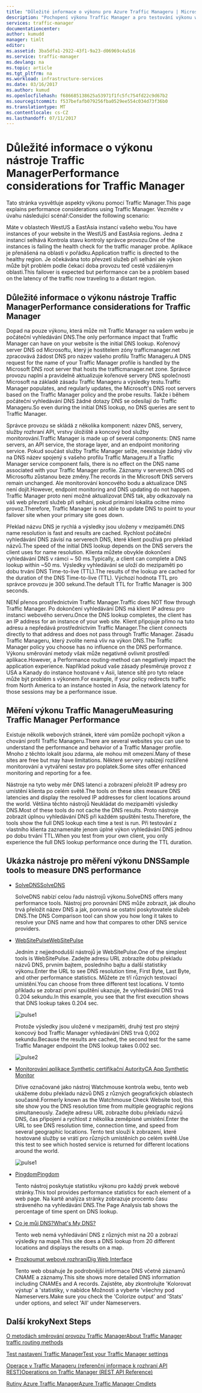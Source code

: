 ```yaml
---
title: "Důležité informace o výkonu pro Azure Traffic Manageru | Microsoft Docs"
description: "Pochopení výkonu Traffic Manager a pro testování výkonu webu při použití Správce provozu"
services: traffic-manager
documentationcenter: 
author: kumudd
manager: timlt
editor: 
ms.assetid: 3ba5dfa1-2922-43f1-9a23-d06969c4a516
ms.service: traffic-manager
ms.devlang: na
ms.topic: article
ms.tgt_pltfrm: na
ms.workload: infrastructure-services
ms.date: 03/16/2017
ms.author: kumud
ms.openlocfilehash: f686685138625a53971f1fc5fc754fd22c9d67b2
ms.sourcegitcommit: f537befafb079256fba0529ee554c034d73f36b0
ms.translationtype: MT
ms.contentlocale: cs-CZ
ms.lasthandoff: 07/11/2017
---
```

# <a name="performance-considerations-for-traffic-manager"></a><span data-ttu-id="02374-103">Důležité informace o výkonu nástroje Traffic Manager</span><span class="sxs-lookup"><span data-stu-id="02374-103">Performance considerations for Traffic Manager</span></span>

<span data-ttu-id="02374-104">Tato stránka vysvětluje aspekty výkonu pomocí Traffic Manager.</span><span class="sxs-lookup"><span data-stu-id="02374-104">This page explains performance considerations using Traffic Manager.</span></span> <span data-ttu-id="02374-105">Vezměte v úvahu následující scénář:</span><span class="sxs-lookup"><span data-stu-id="02374-105">Consider the following scenario:</span></span>

<span data-ttu-id="02374-106">Máte v oblastech WestUS a EastAsia instancí vašeho webu.</span><span class="sxs-lookup"><span data-stu-id="02374-106">You have instances of your website in the WestUS and EastAsia regions.</span></span> <span data-ttu-id="02374-107">Jedna z instancí selhává Kontrola stavu kontroly správce provozu.</span><span class="sxs-lookup"><span data-stu-id="02374-107">One of the instances is failing the health check for the traffic manager probe.</span></span> <span data-ttu-id="02374-108">Aplikace je přenášená na oblasti v pořádku.</span><span class="sxs-lookup"><span data-stu-id="02374-108">Application traffic is directed to the healthy region.</span></span> <span data-ttu-id="02374-109">Je očekávána toto převzetí služeb při selhání ale výkon může být problém podle čekací doba provozu teď cestě vzdáleným oblasti.</span><span class="sxs-lookup"><span data-stu-id="02374-109">This failover is expected but performance can be a problem based on the latency of the traffic now traveling to a distant region.</span></span>

## <a name="performance-considerations-for-traffic-manager"></a><span data-ttu-id="02374-110">Důležité informace o výkonu nástroje Traffic Manager</span><span class="sxs-lookup"><span data-stu-id="02374-110">Performance considerations for Traffic Manager</span></span>

<span data-ttu-id="02374-111">Dopad na pouze výkonu, která může mít Traffic Manager na vašem webu je počáteční vyhledávání DNS.</span><span class="sxs-lookup"><span data-stu-id="02374-111">The only performance impact that Traffic Manager can have on your website is the initial DNS lookup.</span></span> <span data-ttu-id="02374-112">Kořenový server DNS od Microsoftu, který je hostitelem zóny trafficmanager.net zpracovává žádost DNS pro název vašeho profilu Traffic Manageru.</span><span class="sxs-lookup"><span data-stu-id="02374-112">A DNS request for the name of your Traffic Manager profile is handled by the Microsoft DNS root server that hosts the trafficmanager.net zone.</span></span> <span data-ttu-id="02374-113">Správce provozu naplní a pravidelně aktualizuje kořenové servery DNS společnosti Microsoft na základě zásadu Traffic Manageru a výsledky testu.</span><span class="sxs-lookup"><span data-stu-id="02374-113">Traffic Manager populates, and regularly updates, the Microsoft's DNS root servers based on the Traffic Manager policy and the probe results.</span></span> <span data-ttu-id="02374-114">Takže i během počáteční vyhledávání DNS žádné dotazy DNS se odesílají do Traffic Manageru.</span><span class="sxs-lookup"><span data-stu-id="02374-114">So even during the initial DNS lookup, no DNS queries are sent to Traffic Manager.</span></span>

<span data-ttu-id="02374-115">Správce provozu se skládá z několika komponent: název DNS, servery, služby rozhraní API, vrstvy úložiště a koncový bod služby monitorování.</span><span class="sxs-lookup"><span data-stu-id="02374-115">Traffic Manager is made up of several components: DNS name servers, an API service, the storage layer, and an endpoint monitoring service.</span></span> <span data-ttu-id="02374-116">Pokud součást služby Traffic Manager selže, neexistuje žádný vliv na DNS název spojený s vašeho profilu Traffic Manageru.</span><span class="sxs-lookup"><span data-stu-id="02374-116">If a Traffic Manager service component fails, there is no effect on the DNS name associated with your Traffic Manager profile.</span></span> <span data-ttu-id="02374-117">Záznamy v serverech DNS od Microsoftu zůstanou beze změny.</span><span class="sxs-lookup"><span data-stu-id="02374-117">The records in the Microsoft DNS servers remain unchanged.</span></span> <span data-ttu-id="02374-118">Ale monitorování koncového bodu a aktualizace DNS není dojít.</span><span class="sxs-lookup"><span data-stu-id="02374-118">However, endpoint monitoring and DNS updating do not happen.</span></span> <span data-ttu-id="02374-119">Traffic Manager proto není možné aktualizovat DNS tak, aby odkazovaly na váš web převzetí služeb při selhání, pokud primární lokalita ocitne mimo provoz.</span><span class="sxs-lookup"><span data-stu-id="02374-119">Therefore, Traffic Manager is not able to update DNS to point to your failover site when your primary site goes down.</span></span>

<span data-ttu-id="02374-120">Překlad názvu DNS je rychlá a výsledky jsou uloženy v mezipaměti.</span><span class="sxs-lookup"><span data-stu-id="02374-120">DNS name resolution is fast and results are cached.</span></span> <span data-ttu-id="02374-121">Rychlost počáteční vyhledávání DNS závisí na serverech DNS, které klient používá pro překlad názvů.</span><span class="sxs-lookup"><span data-stu-id="02374-121">The speed of the initial DNS lookup depends on the DNS servers the client uses for name resolution.</span></span> <span data-ttu-id="02374-122">Klienta můžete obvykle dokončení vyhledávání DNS v rámci ~ 50 ms.</span><span class="sxs-lookup"><span data-stu-id="02374-122">Typically, a client can complete a DNS lookup within ~50 ms.</span></span> <span data-ttu-id="02374-123">Výsledky vyhledávání se uloží do mezipaměti po dobu trvání DNS Time-to-live (TTL).</span><span class="sxs-lookup"><span data-stu-id="02374-123">The results of the lookup are cached for the duration of the DNS Time-to-live (TTL).</span></span> <span data-ttu-id="02374-124">Výchozí hodnota TTL pro správce provozu je 300 sekund.</span><span class="sxs-lookup"><span data-stu-id="02374-124">The default TTL for Traffic Manager is 300 seconds.</span></span>

<span data-ttu-id="02374-125">NENÍ přenos prostřednictvím Traffic Manager.</span><span class="sxs-lookup"><span data-stu-id="02374-125">Traffic does NOT flow through Traffic Manager.</span></span> <span data-ttu-id="02374-126">Po dokončení vyhledávání DNS má klient IP adresu pro instanci webového serveru.</span><span class="sxs-lookup"><span data-stu-id="02374-126">Once the DNS lookup completes, the client has an IP address for an instance of your web site.</span></span> <span data-ttu-id="02374-127">Klient připojuje přímo na tuto adresu a nepředává prostřednictvím Traffic Manager.</span><span class="sxs-lookup"><span data-stu-id="02374-127">The client connects directly to that address and does not pass through Traffic Manager.</span></span> <span data-ttu-id="02374-128">Zásadu Traffic Manageru, který zvolíte nemá vliv na výkon DNS.</span><span class="sxs-lookup"><span data-stu-id="02374-128">The Traffic Manager policy you choose has no influence on the DNS performance.</span></span> <span data-ttu-id="02374-129">Výkonu směrování metody však může negativně ovlivnit prostředí aplikace.</span><span class="sxs-lookup"><span data-stu-id="02374-129">However, a Performance routing-method can negatively impact the application experience.</span></span> <span data-ttu-id="02374-130">Například pokud vaše zásady přesměruje provoz z USA a Kanady do instance hostované v Asii, latence sítě pro tyto relace může být problém s výkonem.</span><span class="sxs-lookup"><span data-stu-id="02374-130">For example, if your policy redirects traffic from North America to an instance hosted in Asia, the network latency for those sessions may be a performance issue.</span></span>

## <a name="measuring-traffic-manager-performance"></a><span data-ttu-id="02374-131">Měření výkonu Traffic Manageru</span><span class="sxs-lookup"><span data-stu-id="02374-131">Measuring Traffic Manager Performance</span></span>

<span data-ttu-id="02374-132">Existuje několik webových stránek, které vám pomůže pochopit výkon a chování profil Traffic Manageru.</span><span class="sxs-lookup"><span data-stu-id="02374-132">There are several websites you can use to understand the performance and behavior of a Traffic Manager profile.</span></span> <span data-ttu-id="02374-133">Mnoho z těchto lokalit jsou zdarma, ale mohou mít omezení.</span><span class="sxs-lookup"><span data-stu-id="02374-133">Many of these sites are free but may have limitations.</span></span> <span data-ttu-id="02374-134">Některé servery nabízejí rozšířené monitorování a vytváření sestav pro poplatek.</span><span class="sxs-lookup"><span data-stu-id="02374-134">Some sites offer enhanced monitoring and reporting for a fee.</span></span>

<span data-ttu-id="02374-135">Nástroje na tyto weby měr DNS latenci a zobrazení přeložit IP adresy pro umístění klienta po celém světě.</span><span class="sxs-lookup"><span data-stu-id="02374-135">The tools on these sites measure DNS latencies and display the resolved IP addresses for client locations around the world.</span></span> <span data-ttu-id="02374-136">Většina těchto nástrojů Neukládat do mezipaměti výsledky DNS.</span><span class="sxs-lookup"><span data-stu-id="02374-136">Most of these tools do not cache the DNS results.</span></span> <span data-ttu-id="02374-137">Proto nástroje zobrazit úplnou vyhledávání DNS při každém spuštění testu.</span><span class="sxs-lookup"><span data-stu-id="02374-137">Therefore, the tools show the full DNS lookup each time a test is run.</span></span> <span data-ttu-id="02374-138">Při testování z vlastního klienta zaznamenáte jenom úplné výkon vyhledávání DNS jednou po dobu trvání TTL.</span><span class="sxs-lookup"><span data-stu-id="02374-138">When you test from your own client, you only experience the full DNS lookup performance once during the TTL duration.</span></span>

## <a name="sample-tools-to-measure-dns-performance"></a><span data-ttu-id="02374-139">Ukázka nástroje pro měření výkonu DNS</span><span class="sxs-lookup"><span data-stu-id="02374-139">Sample tools to measure DNS performance</span></span>

* [<span data-ttu-id="02374-140">SolveDNS</span><span class="sxs-lookup"><span data-stu-id="02374-140">SolveDNS</span></span>](http://www.solvedns.com/dns-comparison/)

    <span data-ttu-id="02374-141">SolveDNS nabízí celou řadu nástrojů výkonu.</span><span class="sxs-lookup"><span data-stu-id="02374-141">SolveDNS offers many performance tools.</span></span> <span data-ttu-id="02374-142">Nástroj pro porovnání DNS může zobrazit, jak dlouho trvá přeložit název DNS a jak, porovná se ostatní poskytovatele služeb DNS.</span><span class="sxs-lookup"><span data-stu-id="02374-142">The DNS Comparison tool can show you how long it takes to resolve your DNS name and how that compares to other DNS service providers.</span></span>

* [<span data-ttu-id="02374-143">WebSitePulse</span><span class="sxs-lookup"><span data-stu-id="02374-143">WebSitePulse</span></span>](http://www.websitepulse.com/help/tools.php)

    <span data-ttu-id="02374-144">Jedním z nejjednodušší nástrojů je WebSitePulse.</span><span class="sxs-lookup"><span data-stu-id="02374-144">One of the simplest tools is WebSitePulse.</span></span> <span data-ttu-id="02374-145">Zadejte adresu URL zobrazíte dobu překladu názvů DNS, prvním bajtem, posledního bajtu a další statistiky výkonu.</span><span class="sxs-lookup"><span data-stu-id="02374-145">Enter the URL to see DNS resolution time, First Byte, Last Byte, and other performance statistics.</span></span> <span data-ttu-id="02374-146">Můžete ze tří různých testovací umístění.</span><span class="sxs-lookup"><span data-stu-id="02374-146">You can choose from three different test locations.</span></span> <span data-ttu-id="02374-147">V tomto příkladu se zobrazí první spuštění ukazuje, že vyhledávání DNS trvá 0.204 sekundu.</span><span class="sxs-lookup"><span data-stu-id="02374-147">In this example, you see that the first execution shows that DNS lookup takes 0.204 sec.</span></span>

    ![pulse1](./media/traffic-manager-performance-considerations/traffic-manager-web-site-pulse.png)

    <span data-ttu-id="02374-149">Protože výsledky jsou uložené v mezipaměti, druhý test pro stejný koncový bod Traffic Manager vyhledávání DNS trvá 0,002 sekundu.</span><span class="sxs-lookup"><span data-stu-id="02374-149">Because the results are cached, the second test for the same Traffic Manager endpoint the DNS lookup takes 0.002 sec.</span></span>

    ![pulse2](./media/traffic-manager-performance-considerations/traffic-manager-web-site-pulse2.png)

* [<span data-ttu-id="02374-151">Monitorování aplikace Synthetic certifikační Autority</span><span class="sxs-lookup"><span data-stu-id="02374-151">CA App Synthetic Monitor</span></span>](https://asm.ca.com/en/checkit.php)

    <span data-ttu-id="02374-152">Dříve označované jako nástroj Watchmouse kontrola webu, tento web ukážeme dobu překladu názvů DNS z různých geografických oblastech současně.</span><span class="sxs-lookup"><span data-stu-id="02374-152">Formerly known as the Watchmouse Check Website tool, this site show you the DNS resolution time from multiple geographic regions simultaneously.</span></span> <span data-ttu-id="02374-153">Zadejte adresu URL zobrazíte dobu překladu názvů DNS, čas připojení a rychlost z několika zeměpisné umístění.</span><span class="sxs-lookup"><span data-stu-id="02374-153">Enter the URL to see DNS resolution time, connection time, and speed from several geographic locations.</span></span> <span data-ttu-id="02374-154">Tento test slouží k zobrazení, které hostované služby se vrátí pro různých umístěních po celém světě.</span><span class="sxs-lookup"><span data-stu-id="02374-154">Use this test to see which hosted service is returned for different locations around the world.</span></span>

    ![pulse1](./media/traffic-manager-performance-considerations/traffic-manager-web-site-watchmouse.png)

* [<span data-ttu-id="02374-156">Pingdom</span><span class="sxs-lookup"><span data-stu-id="02374-156">Pingdom</span></span>](http://tools.pingdom.com/)

    <span data-ttu-id="02374-157">Tento nástroj poskytuje statistiku výkonu pro každý prvek webové stránky.</span><span class="sxs-lookup"><span data-stu-id="02374-157">This tool provides performance statistics for each element of a web page.</span></span> <span data-ttu-id="02374-158">Na kartě analýza stránky zobrazuje procento času stráveného na vyhledávání DNS.</span><span class="sxs-lookup"><span data-stu-id="02374-158">The Page Analysis tab shows the percentage of time spent on DNS lookup.</span></span>

* [<span data-ttu-id="02374-159">Co je můj DNS?</span><span class="sxs-lookup"><span data-stu-id="02374-159">What's My DNS?</span></span>](http://www.whatsmydns.net/)

    <span data-ttu-id="02374-160">Tento web nemá vyhledávání DNS z různých míst na 20 a zobrazí výsledky na mapě.</span><span class="sxs-lookup"><span data-stu-id="02374-160">This site does a DNS lookup from 20 different locations and displays the results on a map.</span></span>

* [<span data-ttu-id="02374-161">Prozkoumat webové rozhraní</span><span class="sxs-lookup"><span data-stu-id="02374-161">Dig Web Interface</span></span>](http://www.digwebinterface.com)

    <span data-ttu-id="02374-162">Tento web obsahuje že podrobnější informace DNS včetně záznamů CNAME a záznamy.</span><span class="sxs-lookup"><span data-stu-id="02374-162">This site shows more detailed DNS information including CNAMEs and A records.</span></span> <span data-ttu-id="02374-163">Zajistěte, aby zkontrolujte 'Kolorovat výstup' a 'statistiky, v nabídce Možnosti a vyberte 'všechny pod Nameservers.</span><span class="sxs-lookup"><span data-stu-id="02374-163">Make sure you check the 'Colorize output' and 'Stats' under options, and select 'All' under Nameservers.</span></span>

## <a name="next-steps"></a><span data-ttu-id="02374-164">Další kroky</span><span class="sxs-lookup"><span data-stu-id="02374-164">Next Steps</span></span>

[<span data-ttu-id="02374-165">O metodách směrování provozu Traffic Manager</span><span class="sxs-lookup"><span data-stu-id="02374-165">About Traffic Manager traffic routing methods</span></span>](traffic-manager-routing-methods.md)

[<span data-ttu-id="02374-166">Test nastavení Traffic Manager</span><span class="sxs-lookup"><span data-stu-id="02374-166">Test your Traffic Manager settings</span></span>](traffic-manager-testing-settings.md)

[<span data-ttu-id="02374-167">Operace v Traffic Manageru (referenční informace k rozhraní API REST)</span><span class="sxs-lookup"><span data-stu-id="02374-167">Operations on Traffic Manager (REST API Reference)</span></span>](http://go.microsoft.com/fwlink/?LinkId=313584)

[<span data-ttu-id="02374-168">Rutiny Azure Traffic Manager</span><span class="sxs-lookup"><span data-stu-id="02374-168">Azure Traffic Manager Cmdlets</span></span>](http://go.microsoft.com/fwlink/p/?LinkId=400769)

